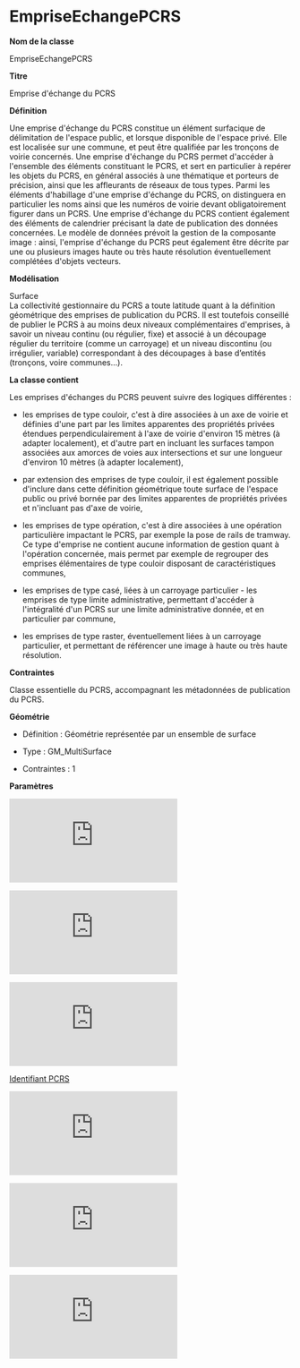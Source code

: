 # EmpriseEchangePCRS #



**Nom de la classe**

EmpriseEchangePCRS  

**Titre**

Emprise d'échange du PCRS

**Définition**

Une emprise d'échange du PCRS constitue un élément surfacique de délimitation de l'espace public, et lorsque disponible de l'espace privé. Elle est localisée sur une commune, et peut être qualifiée par les tronçons de voirie concernés.
Une emprise d'échange du PCRS permet d'accéder à l'ensemble des éléments constituant le PCRS, et sert en particulier à repérer les objets du PCRS, en général associés à une thématique et porteurs de précision, ainsi que les affleurants de réseaux de tous types.
Parmi les éléments d'habillage d'une emprise d'échange du PCRS, on distinguera en particulier les noms ainsi que les numéros de voirie devant obligatoirement figurer dans un PCRS.
Une emprise d'échange du PCRS contient également des éléments de calendrier précisant la date de publication des données concernées.
Le modèle de données prévoit la gestion de la composante image : ainsi, l'emprise d'échange du PCRS peut également être décrite par une ou plusieurs images haute ou très haute résolution éventuellement complétées d'objets vecteurs.

**Modélisation**

Surface <br>
La collectivité gestionnaire du PCRS a toute latitude quant à la définition géométrique des emprises de publication du PCRS. Il est toutefois conseillé de publier le PCRS à au moins deux niveaux complémentaires d'emprises, à savoir un niveau continu (ou régulier, fixe) et associé à un découpage régulier du territoire (comme un carroyage) et un niveau discontinu (ou irrégulier, variable) correspondant à des découpages à base d’entités (tronçons, voire communes…).

**La classe contient**

Les emprises d'échanges du PCRS peuvent suivre des logiques différentes :

- les emprises de type couloir, c'est à dire associées à un axe de voirie et définies d'une part par les limites apparentes des propriétés privées étendues perpendiculairement à l'axe de voirie d'environ 15 mètres (à adapter localement), et d'autre part en incluant les surfaces tampon associées aux amorces de voies aux intersections et sur une longueur d'environ 10 mètres (à adapter localement),

- par extension des emprises de type couloir, il est également possible d'inclure dans cette définition géométrique toute surface de l'espace public ou privé bornée par des limites apparentes de propriétés privées et n'incluant pas d'axe de voirie,

- les emprises de type opération, c'est à dire associées à une opération particulière impactant le PCRS, par exemple la pose de rails de tramway. Ce type d'emprise ne contient aucune information de gestion quant à l'opération concernée, mais permet par exemple de regrouper des emprises élémentaires de type couloir disposant de caractéristiques communes,

- les emprises de type casé, liées à un carroyage particulier - les emprises de type limite administrative, permettant d'accéder à l'intégralité d'un PCRS sur une limite administrative donnée, et en particulier par commune,

- les emprises de type raster, éventuellement liées à un carroyage particulier, et permettant de référencer une image à haute ou très haute résolution.

**Contraintes**

 Classe essentielle du PCRS, accompagnant les métadonnées de publication du PCRS.

 **Géométrie**

- Définition : Géométrie représentée par un ensemble de surface

- Type : GM_MultiSurface

- Contraintes : 1

**Paramètres**

![Identifiant Emprise](http://doc-pcrs.readthedocs.io/fr/latest/Projet_FME/PCRS_Parametres.html#identifiant-emprise)

![Complement](http://doc-pcrs.readthedocs.io/fr/latest/Projet_FME/PCRS_Parametres.html#complement)

![Date de Publication](http://doc-pcrs.readthedocs.io/fr/latest/Projet_FME/PCRS_Parametres.html#date-de-publication)

[Identifiant PCRS](http://doc-pcrs.readthedocs.io/fr/latest/Projet_FME/PCRS_Parametres.html#identifiant-pcrs)

![Object Id](http://doc-pcrs.readthedocs.io/fr/latest/Projet_FME/PCRS_Parametres.html#identifiant-objet)

![Fournisseur](http://doc-pcrs.readthedocs.io/fr/latest/Projet_FME/PCRS_Parametres.html#fournisseur)

![Type](http://doc-pcrs.readthedocs.io/fr/latest/Projet_FME/PCRS_Parametres.html#type)
